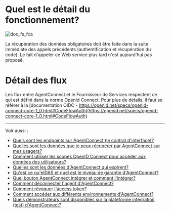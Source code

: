 # Quel est le détail du fonctionnement?

![doc_fs_fca](https://user-images.githubusercontent.com/60473902/195838387-10aa22ef-f83f-4b12-abf7-dad3ec7828e4.png)

                        
La récupération des données obligatoires doit être faite dans la suite immédiate des appels précédents (authentification et récupération du code). Le fait d'appeler ce Web service plus tard n'est aujourd'hui pas proposé.

# Détail des flux

Les flux entre AgentConnect et le Fournisseur de Services respectent ce qui est défini dans la norme OpenId Connect. Pour plus de détails, il faut se référer à la [documentation OIDC - https://openid.net/specs/openid-connect-core-1_0.html#CodeFlowAuth](https://openid.net/specs/openid-connect-core-1_0.html#CodeFlowAuth)

---

Voir aussi : 
- [Quels sont les endpoints sur AgentConnect (le contrat d'interface)?](../technique_fca/endpoints.md)
- [Quelles sont les données que je peux récupérer par AgentConnect sur mes usagers?](../projet_fca/projet_fca_donnees.md)
- [Comment utiliser les scopes OpenID Connect pour accéder aux données des utilisateurs? ](../technique_fca/technique_fca_scope.md)
- [Quelles sont les données d'AgentConnect qui expirent?](../technique_fca/donnees_expirent.md)
- [Qu'est ce qu'eIDAS et quel est le niveau de garantie d'AgentConnect?](../projet_fca/projet_fca_niveau_eidas.md)
- [Quel bouton AgentConnect intégrer et comment l'intégrer?](../implementation_fca/bouton_fca.md)
- [Comment déconnecter l'agent d'AgentConnect?](../deconnexion_fca/deconnexion.md)
- [Comment révoquer l'access token?](../deconnexion_fca/access_token.md)
- [Comment accéder aux différents environnements d'AgentConnect?](../technique_fca/technique_fca_env.md)
- [Quels démonstrateurs sont disponibles sur la plateforme intégration (test) d'AgentConnect?](../test_fca/test_fca_demonstrateur.md)